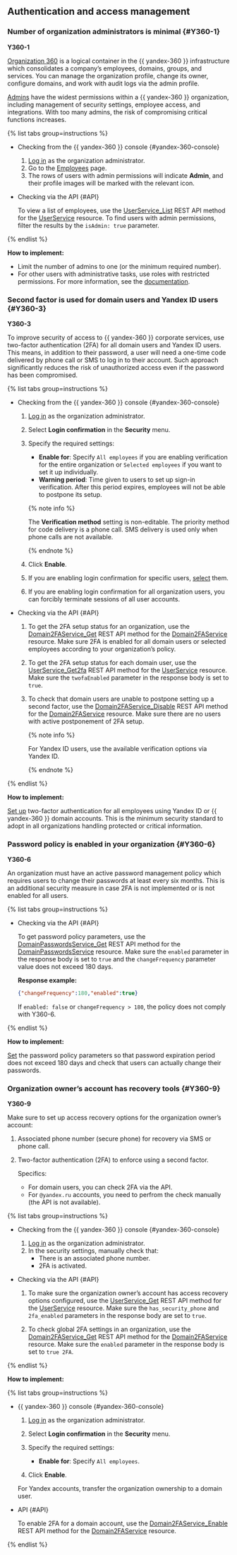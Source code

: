 ## Authentication and access management

### Number of organization administrators is minimal {#Y360-1}

**Y360-1**

[Organization 360](https://yandex.com/support/yandex-360/business/admin/ru/org-admin) is a logical container in the {{ yandex-360 }} infrastructure which consolidates a company’s employees, domains, groups, and services. You can manage the organization profile, change its owner, configure domains, and work with audit logs via the admin profile.

[Admins](https://yandex.com/support/yandex-360/business/admin/ru/admin) have the widest permissions within a {{ yandex-360 }} organization, including management of security settings, employee access, and integrations. With too many admins, the risk of compromising critical functions increases.

{% list tabs group=instructions %}

- Checking from the {{ yandex-360 }} console {#yandex-360-console}

  1. [Log in](https://admin.yandex.ru/) as the organization administrator.
  1. Go to the [Employees](https://admin.yandex.ru/users) page.
  1. The rows of users with admin permissions will indicate **Admin**, and their profile images will be marked with the relevant icon.

- Checking via the API {#API}

  To view a list of employees, use the [UserService_List](https://yandex.ru/dev/api360/doc/ru/ref/UserService/UserService_List) REST API method for the [UserService](https://yandex.ru/dev/api360/doc/ru/ref/UserService/) resource. To find users with admin permissions, filter the results by the `isAdmin: true` parameter.

{% endlist %}

**How to implement:**

* Limit the number of admins to one (or the minimum required number).
* For other users with administrative tasks, use roles with restricted permissions. For more information, see the [documentation](https://yandex.com/support/yandex-360/business/admin/ru/accounts).

### Second factor is used for domain users and Yandex ID users {#Y360-3}

**Y360-3**

To improve security of access to {{ yandex-360 }} corporate services, use two-factor authentication (2FA) for all domain users and Yandex ID users. This means, in addition to their password, a user will need a one-time code delivered by phone call or SMS to log in to their account. Such approach significantly reduces the risk of unauthorized access even if the password has been compromised.

{% list tabs group=instructions %}

- Checking from the {{ yandex-360 }} console {#yandex-360-console}

  1. [Log in](https://admin.yandex.ru/) as the organization administrator.
  1. Select **Login confirmation** in the **Security** menu.
  1. Specify the required settings:

      * **Enable for**: Specify `All employees` if you are enabling verification for the entire organization or `Selected employees` if you want to set it up individually.
      * **Warning period**: Time given to users to set up sign-in verification. After this period expires, employees will not be able to postpone its setup.

      {% note info %}

      The **Verification method** setting is non-editable. The priority method for code delivery is a phone call. SMS delivery is used only when phone calls are not available.

      {% endnote %}

  1. Click **Enable**.

  1. If you are enabling login confirmation for specific users, [select](https://yandex.ru/support/yandex-360/business/admin/ru/security/set-2fa#select-users) them.

  1. If you are enabling login confirmation for all organization users, you can forcibly terminate sessions of all user accounts.

- Checking via the API {#API}

  1. To get the 2FA setup status for an organization, use the [Domain2FAService_Get](https://yandex.ru/dev/api360/doc/ru/ref/Domain2FAService/Domain2FAService_Get) REST API method for the [Domain2FAService](https://yandex.ru/dev/api360/doc/ru/ref/Domain2FAService/) resource. Make sure 2FA is enabled for all domain users or selected employees according to your organization’s policy.

  1. To get the 2FA setup status for each domain user, use the [UserService_Get2fa](https://yandex.ru/dev/api360/doc/ru/ref/UserService/UserService_Get2fa) REST API method for the [UserService](https://yandex.ru/dev/api360/doc/ru/ref/UserService/) resource. Make sure the `twofaEnabled` parameter in the response body is set to `true`.

  1. To check that domain users are unable to postpone setting up a second factor, use the [Domain2FAService_Disable](https://yandex.ru/dev/api360/doc/ru/ref/Domain2FAService/Domain2FAService_Disable) REST API method for the [Domain2FAService](https://yandex.ru/dev/api360/doc/ru/ref/Domain2FAService/) resource. Make sure there are no users with active postponement of 2FA setup.

      {% note info %}

      For Yandex ID users, use the available verification options via Yandex ID.

      {% endnote %}

{% endlist %}

**How to implement:**

[Set up](https://yandex.ru/support/yandex-360/business/admin/ru/security/set-2fa#on) two-factor authentication for all employees using Yandex ID or {{ yandex-360 }} domain accounts. This is the minimum security standard to adopt in all organizations handling protected or critical information.

### Password policy is enabled in your organization {#Y360-6}

**Y360-6**

An organization must have an active password management policy which requires users to change their passwords at least every six months. This is an additional security measure in case 2FA is not implemented or is not enabled for all users.

{% list tabs group=instructions %}

- Checking via the API {#API}

  To get password policy parameters, use the [DomainPasswordsService_Get](https://yandex.ru/dev/api360/doc/ru/ref/DomainPasswordsService/DomainPasswordsService_Get) REST API method for the [DomainPasswordsService](https://yandex.ru/dev/api360/doc/ru/ref/DomainPasswordsService/) resource. Make sure the `enabled` parameter in the response body is set to `true` and the `changeFrequency` parameter value does not exceed 180 days.
  
  **Response example:**

   ```json
   {"changeFrequency":180,"enabled":true}
   ```
  
  If `enabled: false` or `changeFrequency > 180`, the policy does not comply with Y360-6.

{% endlist %}

**How to implement:**

[Set](https://yandex.ru/dev/api360/doc/ru/ref/DomainPasswordsService/DomainPasswordsService_Update.html) the password policy parameters so that password expiration period does not exceed 180 days and check that users can actually change their passwords.

### Organization owner’s account has recovery tools {#Y360-9}

**Y360-9**

Make sure to set up access recovery options for the organization owner’s account:

  1. Associated phone number (secure phone) for recovery via SMS or phone call.
  1. Two-factor authentication (2FA) to enforce using a second factor.
  
      Specifics:
  
      * For domain users, you can check 2FA via the API.
      * For `@yandex.ru` accounts, you need to perfrom the check manually (the API is not available).

{% list tabs group=instructions %}

- Checking from the {{ yandex-360 }} console {#yandex-360-console}

  1. [Log in](https://admin.yandex.ru/) as the organization administrator.
  1. In the security settings, manually check that:
      * There is an associated phone number.
      * 2FA is activated.

- Checking via the API {#API}

  1. To make sure the organization owner’s account has access recovery options configured, use the [UserService_Get](https://yandex.ru/dev/api360/doc/ru/ref/UserService/UserService_Get) REST API method for the [UserService](https://yandex.ru/dev/api360/doc/ru/ref/UserService/) resource. Make sure the `has_security_phone` and `2fa_enabled` parameters in the response body are set to `true`.
  
  1. To check global 2FA settings in an organization, use the [Domain2FAService_Get](https://yandex.ru/dev/api360/doc/ru/ref/Domain2FAService/Domain2FAService_Get) REST API method for the [Domain2FAService](https://yandex.ru/dev/api360/doc/ru/ref/Domain2FAService/) resource. Make sure the `enabled` parameter in the response body is set to `true 2FA`.

{% endlist %}

**How to implement:**

{% list tabs group=instructions %}

- {{ yandex-360 }} console {#yandex-360-console}

  1. [Log in](https://admin.yandex.ru/) as the organization administrator.
  1. Select **Login confirmation** in the **Security** menu.
  1. Specify the required settings:
        
      * **Enable for**: Specify `All employees`.
    
  1. Click **Enable**.
  
  For Yandex accounts, transfer the organization ownership to a domain user.

- API {#API}

  To enable 2FA for a domain account, use the [Domain2FAService_Enable](https://yandex.ru/dev/api360/doc/ru/ref/Domain2FAService/Domain2FAService_Enable) REST API method for the [Domain2FAService](https://yandex.ru/dev/api360/doc/ru/ref/Domain2FAService/) resource.

{% endlist %}
